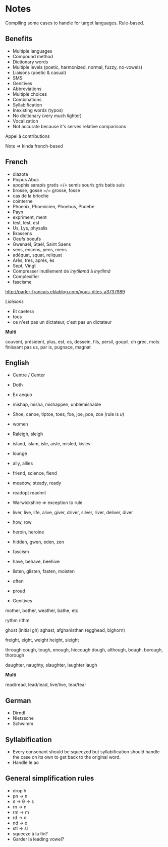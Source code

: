# Notes

Compiling some cases to handle for target languages. Rule-based.

## Benefits

* Multiple languages
* Compound method
* Dictionary words
* Multiple levels (poetic, harmonized, normal, fuzzy, no-vowels)
* Liaisons (poetic & casual)
* SMS
* Genitives
* Abbreviations
* Multiple choices
* Combinations
* Syllabification
* Inexisting words (typos)
* No dictionary (very much lighter)
* Vocalization
* Not accurate because it's serves relative comparisons

Appel à contributions

Note => kinda french-based

## French

* diazote
* Picpus Abus
* apophis sarapis gratis =/= semis souris gris batis suis
* brosse, gosse =/= grosse, fosse
* cas de la brioche
* cointerne
* Phoenix, Phoenicien, Phoebus, Phoebe
* Payn
* expriment, ment
* test, lest, est
* Us, Lys, physalis
* Brassens
* Oeufs boeufs
* Gwenaël, Staël, Saint Saens
* sens, encens, yens, mens
* adéquat, squat, reliquat
* Arès, très, après, ès
* Sept, Vingt
* Compresser inutilement de *inytilømã* à *inytilmã*
* Complexifier
* fascisme

http://parler-francais.eklablog.com/vous-dites-a3737989

*Liaisions*

* Et caetera
* tous
* ce n'est pas un dictateur, c'est pas un dictateur

**Multi**

couvent, président, plus, est, os, dessein, fils, persil, goupil, ch grec, mots finissant pas us, par is, pugnace, magnat

## English

* Centre / Center
* Doth
* Ex aequo
* mishap, misha, mishappen, unblemishable
* Shoe, canoe, tiptoe, toes, foe, joe, poe, zoe (rule is *u*)
* women
* Raleigh, sleigh
* island, islam, isle, aisle, misled, kislev
* lounge
* ally, allies
* friend, science, fiend
* meadow, steady, ready
* readopt readmit
* Warwickshire => exception to rule
* liver, live, life, alive, giver, driver, silver, river, deliver, diver
* how, row
* heroin, heroine
* hidden, gwen, eden, zen
* fascism
* have, behave, beehive
* listen, glisten, fasten, moisten
* often
* proud

* Genitives

mother, bother, weather, bathe, etc

rythm rithm

ghost (initial gh)
aghast, afghanisthan (egghead, bighorn)

freight, eight, weight
height, sleight

through
cough, tough, enough, hiccough
dough, although, bough, borough, thorough

daughter, naughty, slaughter, laughter
laugh

**Multi**

read/read, lead/lead, live/live, tear/tear

## German

* Dirndl
* Nietzsche
* Schwimm

## Syllabification

* Every consonant should be squeezed but syllabification should handle the case on its own to get back to the original word.
* Handle le ao

## General simplification rules

* drop h
* pn -> n
* ð -> θ -> s
* rn -> n
* rm -> m
* rd -> d
* nd -> d
* stl -> sl
* squeeze à la fin?
* Garder la leading vowel?
